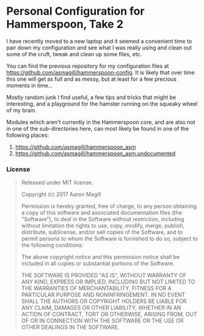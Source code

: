 Personal Configuration for Hammerspoon, Take 2
==============================================

I have recently moved to a new laptop and it seemed a convenient time to pair down my configuration and see what I was really using and clean out some of the cruft, tweak and clean up some files, etc.

You can find the previous repository for my configuration files at https://github.com/asmagill/hammerspoon-config. It is likely that over time this one will get as full and as messy, but at least for a few precious moments in time...

Mostly random junk I find useful, a few tips and tricks that might be interesting, and a playground for the hamster running on the squeaky wheel of my brain.

Modules which aren't currently in the Hammerspoon core, and are also not in one of the sub-directories here, can most likely be found in one of the following places:

1. https://github.com/asmagill/hammerspoon_asm
2. https://github.com/asmagill/hammerspoon_asm.undocumented

### License

> Released under MIT license.
>
> Copyright (c) 2017 Aaron Magill
>
> Permission is hereby granted, free of charge, to any person obtaining a copy of this software and associated documentation files (the "Software"), to deal in the Software without restriction, including without limitation the rights to use, copy, modify, merge, publish, distribute, sublicense, and/or sell copies of the Software, and to permit persons to whom the Software is furnished to do so, subject to the following conditions:
>
> The above copyright notice and this permission notice shall be included in all copies or substantial portions of the Software.
>
> THE SOFTWARE IS PROVIDED "AS IS", WITHOUT WARRANTY OF ANY KIND, EXPRESS OR IMPLIED, INCLUDING BUT NOT LIMITED TO THE WARRANTIES OF MERCHANTABILITY, FITNESS FOR A PARTICULAR PURPOSE AND NONINFRINGEMENT. IN NO EVENT SHALL THE AUTHORS OR COPYRIGHT HOLDERS BE LIABLE FOR ANY CLAIM, DAMAGES OR OTHER LIABILITY, WHETHER IN AN ACTION OF CONTRACT, TORT OR OTHERWISE, ARISING FROM, OUT OF OR IN CONNECTION WITH THE SOFTWARE OR THE USE OR OTHER DEALINGS IN THE SOFTWARE.
>
